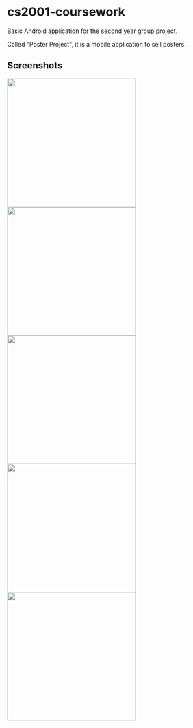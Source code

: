 # cs2001-coursework

Basic Android application for the second year group project.

Called "Poster Project", it is a mobile application to sell posters.

## Screenshots

<img src="http://i.imgur.com/zhRYHSg.png" height="300px" />

<img src="http://i.imgur.com/Zu6xNK6.png" height="300px" />

<img src="http://i.imgur.com/WW1zxVX.png" height="300px" />

<img src="http://i.imgur.com/n4omHnt.png" height="300px" />

<img src="http://i.imgur.com/mWOI0g7.png" height="300px" />
